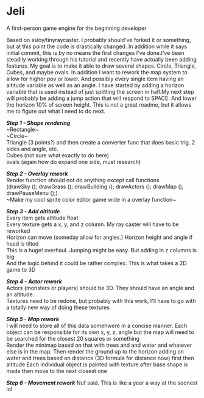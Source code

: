 # Jeli
A first-person game engine for the beginning developer

Based on ssloy/tinyraycaster. I probably should've forked it or something, but at this point the code is drastically changed. In addition while it says initial commit, this is by no means the first changes I've done.I've been steadily working through his tutorial and recently have actually been adding features. My goal is to make it able to draw several shapes. Circle, Triangle, Cubes, and maybe ovals. In addition I want to rework the map system to allow for higher pov or lower. And possibly every single item having an altitude variable as well as an angle. I have started by adding a horizon variable that is used instead of just splitting the screen in half.My next step will probably be adding a jump action that will respond to SPACE. And lower the horizon 10% of screen height. This is not a great readme, but it allows me to figure out what I need to do next.

***Step 1 - Shape rendering***  
	~Rectangle~  
	~Circle~  
	Triangle (3 points?) and then create a converter func that does basic trig. 2 sides and angle, etc.  
	Cubes (not sure what exactly to do here)  
	ovals (again how do expand one side, must research)  

***Step 2 - Overlay rework***  
	Render function should not do anything except call functions  
		(drawSky (); drawGrass (); drawBuilding (); drawActors (); drawMap (); drawPauseMenu ();)  
	~Make my cool sprite color editor game wide in a overlay function~

***Step 3 - Add altitude***  
	Every item gets altitude float  
	Every texture gets a x, y, and z column. My ray caster will have to be reworked  
	Horizon can move (someday allow for angles.) Horizon height and angle if head is tilted  
	This is a huge! overhaul. Jumping might be easy. But adding in z columns is big  
	And the logic behind it could be rather complex. This is what takes a 2D game to 3D  

***Step 4 - Actor rework***  
	Actors (monsters or players) should be 3D. They should have an angle and an altitude.  
	Textures need to be redone, but probably with this work, I'll have to go with a totally new way of doing these textures

***Step 5 - Map rework***  
	I will need to store all of this data somehwere in a concise manner. Each object can be responsible for its own x, y, z, angle but the map will need to be searched for the closest 20 squares or something  
	Render the minimap based on that with trees and and water and whatever else is in the map.
	Then render the ground up to the horizon adding on water and trees based on distance (3D formula for distance now) first then altitude
	Each individual object is painted with texture after base shape is made then move to the next closest one

***Step 6 - Movement rework***
	Nuf said. This is like a year a way at the soonest lol
